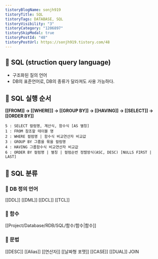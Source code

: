 ```yaml
---
tistoryBlogName: sonjh919
tistoryTitle: SQL
tistoryTags: DATABASE, SQL
tistoryVisibility: "3"
tistoryCategory: "1206897"
tistorySkipModal: true
tistoryPostId: "48"
tistoryPostUrl: https://sonjh919.tistory.com/48
---
```

## 🌈 SQL (struction query language)

- 구조화된 질의 언어
- DB의 표준언어로, DB의 종류가 달라져도 사용 가능하다.

## 🌈 SQL 실행 순서
**[[FROM]] → [[WHERE]] → [[GROUP BY]] → [[HAVING]] → [[SELECT]] → [[ORDER BY]]**
```
5 : SELECT 컬럼명, 계산식, 함수식 [AS 별칭]
1 : FROM 참조할 테이블 명
2 : WHERE 컬럼명 | 함수식 비교연산자 비교값
3 : GROUP BY 그룹을 묶을 컬럼명
4 : HAVING 그룹함수식 비교연산자 비교값
6 : ORDER BY 컬럼명 | 별칭 | 컬럼순번 정렬방식(ASC, DESC) [NULLS FIRST | LAST]
```

## 🌈 SQL 분류
### 📌 DB 정의 언어
[[DDL]]
[[DML]]
[[DCL]]
[[TCL]]

### 📌 함수
[[Project/Database/RDB/SQL/함수/함수|함수]]

### 📌 문법
[[DESC]]
[[Alias]]
[[연산자]]
[[날짜형 포맷]]
[[CASE]]
[[DUAL]]
JOIN